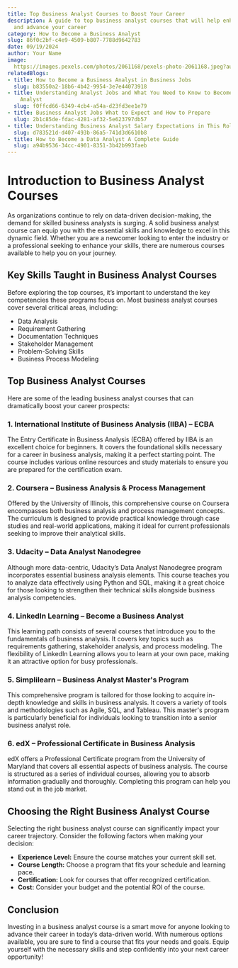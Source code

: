 ```yaml
---
title: Top Business Analyst Courses to Boost Your Career
description: A guide to top business analyst courses that will help enhance your skills
  and advance your career
category: How to Become a Business Analyst
slug: 86f0c2bf-c4e9-4509-b807-7788d9642783
date: 09/19/2024
author: Your Name
image: 
  https://images.pexels.com/photos/2061168/pexels-photo-2061168.jpeg?auto=compress&cs=tinysrgb&w=600
relatedBlogs:
- title: How to Become a Business Analyst in Business Jobs
  slug: b83550a2-18b6-4b42-9954-3e7e44073918
- title: Understanding Analyst Jobs and What You Need to Know to Become a Business
    Analyst
  slug: f0ffcd66-6349-4cb4-a54a-d23fd3ee1e79
- title: Business Analyst Jobs What to Expect and How to Prepare
  slug: 2b1c85de-fdac-4281-af32-5e623797db57
- title: Understanding Business Analyst Salary Expectations in This Role
  slug: d783521d-d407-493b-86a5-741d3d6610b8
- title: How to Become a Data Analyst A Complete Guide
  slug: a94b9536-34cc-4901-8351-3b42b993faeb
---
```


# Introduction to Business Analyst Courses

As organizations continue to rely on data-driven decision-making, the demand for skilled business analysts is surging. A solid business analyst course can equip you with the essential skills and knowledge to excel in this dynamic field. Whether you are a newcomer looking to enter the industry or a professional seeking to enhance your skills, there are numerous courses available to help you on your journey.

## Key Skills Taught in Business Analyst Courses

Before exploring the top courses, it’s important to understand the key competencies these programs focus on. Most business analyst courses cover several critical areas, including:

- Data Analysis
- Requirement Gathering
- Documentation Techniques
- Stakeholder Management
- Problem-Solving Skills
- Business Process Modeling

## Top Business Analyst Courses

Here are some of the leading business analyst courses that can dramatically boost your career prospects:

### 1. International Institute of Business Analysis (IIBA) – ECBA

The Entry Certificate in Business Analysis (ECBA) offered by IIBA is an excellent choice for beginners. It covers the foundational skills necessary for a career in business analysis, making it a perfect starting point. The course includes various online resources and study materials to ensure you are prepared for the certification exam.

### 2. Coursera – Business Analysis & Process Management

Offered by the University of Illinois, this comprehensive course on Coursera encompasses both business analysis and process management concepts. The curriculum is designed to provide practical knowledge through case studies and real-world applications, making it ideal for current professionals seeking to improve their analytical skills.

### 3. Udacity – Data Analyst Nanodegree

Although more data-centric, Udacity’s Data Analyst Nanodegree program incorporates essential business analysis elements. This course teaches you to analyze data effectively using Python and SQL, making it a great choice for those looking to strengthen their technical skills alongside business analysis competencies.

### 4. LinkedIn Learning – Become a Business Analyst

This learning path consists of several courses that introduce you to the fundamentals of business analysis. It covers key topics such as requirements gathering, stakeholder analysis, and process modeling. The flexibility of LinkedIn Learning allows you to learn at your own pace, making it an attractive option for busy professionals.

### 5. Simplilearn – Business Analyst Master's Program

This comprehensive program is tailored for those looking to acquire in-depth knowledge and skills in business analysis. It covers a variety of tools and methodologies such as Agile, SQL, and Tableau. This master's program is particularly beneficial for individuals looking to transition into a senior business analyst role.

### 6. edX – Professional Certificate in Business Analysis

edX offers a Professional Certificate program from the University of Maryland that covers all essential aspects of business analysis. The course is structured as a series of individual courses, allowing you to absorb information gradually and thoroughly. Completing this program can help you stand out in the job market.

## Choosing the Right Business Analyst Course

Selecting the right business analyst course can significantly impact your career trajectory. Consider the following factors when making your decision:

- **Experience Level:** Ensure the course matches your current skill set.
- **Course Length:** Choose a program that fits your schedule and learning pace.
- **Certification:** Look for courses that offer recognized certification.
- **Cost:** Consider your budget and the potential ROI of the course.

## Conclusion

Investing in a business analyst course is a smart move for anyone looking to advance their career in today’s data-driven world. With numerous options available, you are sure to find a course that fits your needs and goals. Equip yourself with the necessary skills and step confidently into your next career opportunity!
